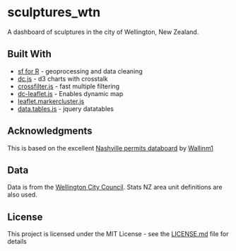 # sculptures_wtn

A dashboard of sculptures in the city of Wellington, New Zealand.

## Built With
* [sf for R](https://github.com/r-spatial/sf) - geoprocessing and data cleaning
* [dc.js](https://dc-js.github.io/dc.js/) - d3 charts with crosstalk
* [crossfilter.js](https://maven.apache.org/) - fast multiple filtering
* [dc-leaflet.js](https://github.com/dc-js/dc.leaflet.js) - Enables dynamic map
* [leaflet.markercluster.js](https://github.com/dc-js/dc.leaflet.js)
* [data.tables.js](https://datatables.net/) - jquery datatables

## Acknowledgments
This is based on the excellent [Nashville permits databoard](https://github.com/wallinm1/map-dashboard) by [Wallinm1](https://github.com/wallinm1)

## Data
Data is from the [Wellington City Council](https://data-wcc.opendata.arcgis.com/datasets/wellington-city-sculptures).
Stats NZ area unit definitions are also used.

## License

This project is licensed under the MIT License - see the [LICENSE.md](LICENSE.md) file for details